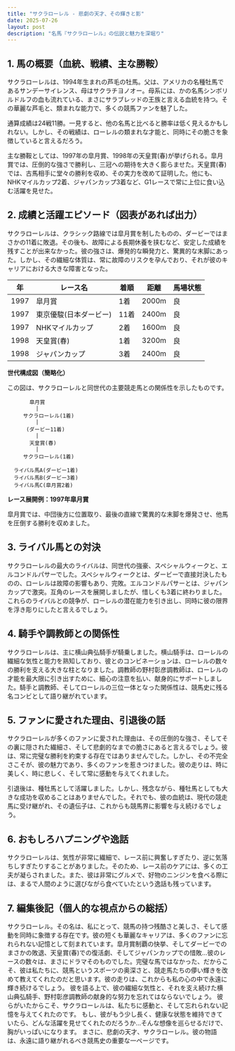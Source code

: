 ```yaml
---
title: "サクラローレル - 悲劇の天才、その輝きと影"
date: 2025-07-26
layout: post
description: "名馬『サクラローレル』の伝説と魅力を深堀り"
---
```


## 1. 馬の概要（血統、戦績、主な勝鞍）

サクラローレルは、1994年生まれの芦毛の牡馬。父は、アメリカの名種牡馬であるサンデーサイレンス、母はサクラチヨノオー。母系には、かの名馬シンボリルドルフの血も流れている、まさにサラブレッドの王族と言える血統を持つ。その華麗な芦毛と、類まれな能力で、多くの競馬ファンを魅了した。

通算成績は24戦11勝。一見すると、他の名馬と比べると勝率は低く見えるかもしれない。しかし、その戦績は、ローレルの類まれな才能と、同時にその脆さを象徴していると言えるだろう。

主な勝鞍としては、1997年の皐月賞、1998年の天皇賞(春)が挙げられる。皐月賞では、圧倒的な強さで勝利し、三冠への期待を大きく膨らませた。天皇賞(春)では、古馬相手に堂々の勝利を収め、その実力を改めて証明した。他にも、NHKマイルカップ2着、ジャパンカップ3着など、G1レースで常に上位に食い込む活躍を見せた。


## 2. 成績と活躍エピソード（図表があれば出力）

サクラローレルは、クラシック路線では皐月賞を制したものの、ダービーではまさかの11着に敗退。その後も、故障による長期休養を挟むなど、安定した成績を残すことが出来なかった。彼の強さは、爆発的な瞬発力と、驚異的な末脚にあった。しかし、その繊細な体質は、常に故障のリスクを孕んでおり、それが彼のキャリアにおける大きな障害となった。


| 年 | レース名 | 着順 | 距離 | 馬場状態 |
|---|---|---|---|---|
| 1997 | 皐月賞 | 1着 | 2000m | 良 |
| 1997 | 東京優駿(日本ダービー) | 11着 | 2400m | 良 |
| 1997 | NHKマイルカップ | 2着 | 1600m | 良 |
| 1998 | 天皇賞(春) | 1着 | 3200m | 良 |
| 1998 | ジャパンカップ | 3着 | 2400m | 良 |


**世代構成図（簡略化）**

この図は、サクラローレルと同世代の主要競走馬との関係性を示したものです。

```
       皐月賞
         |
     サクラローレル(1着)
         |
      (ダービー11着)
         |
       天皇賞(春)
         |
     サクラローレル(1着)

  ライバル馬A(ダービー1着)
  ライバル馬B(ダービー3着)
  ライバル馬C(皐月賞2着)
```

**レース展開例：1997年皐月賞**

皐月賞では、中団後方に位置取り、最後の直線で驚異的な末脚を爆発させ、他馬を圧倒する勝利を収めました。


## 3. ライバル馬との対決

サクラローレルの最大のライバルは、同世代の強豪、スペシャルウィークと、エルコンドルパサーでした。スペシャルウィークとは、ダービーで直接対決したものの、ローレルは故障の影響もあり、完敗。エルコンドルパサーとは、ジャパンカップで激突。互角のレースを展開しましたが、惜しくも3着に終わりました。これらのライバルとの競争が、ローレルの潜在能力を引き出し、同時に彼の限界を浮き彫りにしたと言えるでしょう。


## 4. 騎手や調教師との関係性

サクラローレルは、主に横山典弘騎手が騎乗しました。横山騎手は、ローレルの繊細な気性と能力を熟知しており、彼とのコンビネーションは、ローレルの数々の勝利を支える大きな柱となりました。調教師の野村彰彦調教師は、ローレルの才能を最大限に引き出すために、細心の注意を払い、献身的にサポートしました。騎手と調教師、そしてローレルの三位一体となった関係性は、競馬史に残る名コンビとして語り継がれています。


## 5. ファンに愛された理由、引退後の話

サクラローレルが多くのファンに愛された理由は、その圧倒的な強さ、そしてその裏に隠された繊細さ、そして悲劇的なまでの脆さにあると言えるでしょう。彼は、常に完璧な勝利を約束する存在ではありませんでした。しかし、その不完全さこそが、彼の魅力であり、多くのファンを惹きつけました。彼の走りは、時に美しく、時に悲しく、そして常に感動を与えてくれました。

引退後は、種牡馬として活躍しました。しかし、残念ながら、種牡馬としても大きな成功を収めることはありませんでした。それでも、彼の血統は、現代の競走馬に受け継がれ、その遺伝子は、これからも競馬界に影響を与え続けるでしょう。


## 6. おもしろハプニングや逸話

サクラローレルは、気性が非常に繊細で、レース前に興奮しすぎたり、逆に気落ちしすぎたりすることがありました。そのため、レース前のケアには、多くの工夫が凝らされました。また、彼は非常にグルメで、好物のニンジンを食べる際には、まるで人間のように選びながら食べていたという逸話も残っています。


## 7. 編集後記（個人的な視点からの総括）

サクラローレル。その名は、私にとって、競馬の持つ残酷さと美しさ、そして感動を同時に象徴する存在です。彼の短くも華麗なキャリアは、多くのファンに忘れられない記憶として刻まれています。皐月賞制覇の快挙、そしてダービーでのまさかの敗退、天皇賞(春)での復活劇、そしてジャパンカップでの惜敗…彼のレースの数々は、まさにドラマそのものでした。完璧な馬ではなかった、だからこそ、彼は私たちに、競馬というスポーツの奥深さと、競走馬たちの儚い輝きを改めて教えてくれたのだと思います。彼の走りは、これからも私の心の中で永遠に輝き続けるでしょう。  彼を語る上で、彼の繊細な気性と、それを支え続けた横山典弘騎手、野村彰彦調教師の献身的な努力を忘れてはならないでしょう。  彼らがいたからこそ、サクラローレルは、私たちに感動と、そして忘れられない記憶を与えてくれたのです。  もし、彼がもう少し長く、健康な状態を維持できていたら、どんな活躍を見せてくれたのだろうか…そんな想像を巡らせるだけで、胸がいっぱいになります。  まさに、悲劇の天才、サクラローレル。彼の物語は、永遠に語り継がれるべき競馬史の重要な一ページです。
